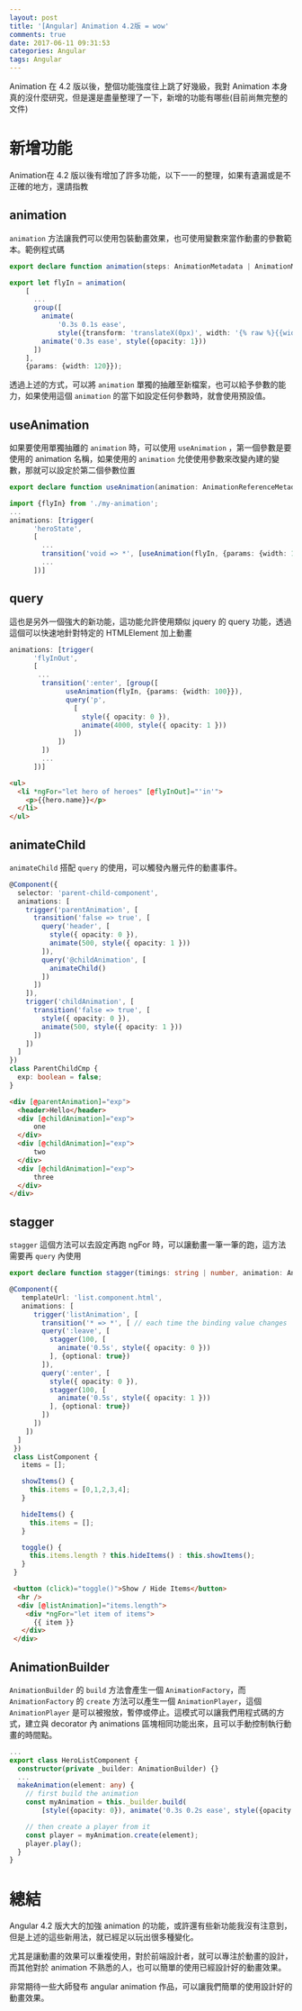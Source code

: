 ```yaml
---
layout: post
title: '[Angular] Animation 4.2版 = wow'
comments: true
date: 2017-06-11 09:31:53
categories: Angular
tags: Angular
---
```


Animation 在  4.2 版以後，整個功能強度往上跳了好幾級，我對 Animation 本身真的沒什麼研究，但是還是盡量整理了一下，新增的功能有哪些(目前尚無完整的文件)

<!-- more -->

# 新增功能

Animation在 4.2 版以後有增加了許多功能，以下一一的整理，如果有遺漏或是不正確的地方，還請指教

## animation

`animation` 方法讓我們可以使用包裝動畫效果，也可使用變數來當作動畫的參數範本。範例程式碼

```typescript
export declare function animation(steps: AnimationMetadata | AnimationMetadata[], options?: AnimationOptions | null): AnimationReferenceMetadata;
```

```typescript
export let flyIn = animation(
    [
      ...
      group([
        animate(
            '0.3s 0.1s ease',
            style({transform: 'translateX(0px)', width: '{% raw %}{{width}}{% endraw %}px'})),
        animate('0.3s ease', style({opacity: 1}))
      ])
    ],
    {params: {width: 120}});
```

透過上述的方式，可以將 `animation` 單獨的抽離至新檔案，也可以給予參數的能力，如果使用這個 `animation` 的當下如設定任何參數時，就會使用預設值。



## useAnimation

如果要使用單獨抽離的 `animation` 時，可以使用 `useAnimation` ，第一個參數是要使用的 animation 名稱，如果使用的 `animation` 允使使用參數來改變內建的變數，那就可以設定於第二個參數位置

```typescript
export declare function useAnimation(animation: AnimationReferenceMetadata, options?: AnimationOptions | null): AnimationAnimateRefMetadata;
```

```typescript
import {flyIn} from './my-animation';
...  
animations: [trigger(
      'heroState',
      [
        ...
        transition('void => *', [useAnimation(flyIn, {params: {width: 100}})]),      
        ...
      ])]
```



## query

這也是另外一個強大的新功能，這功能允許使用類似 jquery 的 query 功能，透過這個可以快速地針對特定的 HTMLElement 加上動畫

```typescript
animations: [trigger(
      'flyInOut',
      [
       ...
        transition(':enter', [group([
              useAnimation(flyIn, {params: {width: 100}}),
              query('p',
                [
                  style({ opacity: 0 }),
                  animate(4000, style({ opacity: 1 }))
                ])
            ])
        ])
        ...
      ])]
```

```html
<ul>
  <li *ngFor="let hero of heroes" [@flyInOut]="'in'">
    <p>{{hero.name}}</p>
  </li>
</ul>

```



## animateChild

`animateChild` 搭配 `query` 的使用，可以觸發內層元件的動畫事件。

```typescript
@Component({
  selector: 'parent-child-component',
  animations: [
    trigger('parentAnimation', [
      transition('false => true', [
        query('header', [
          style({ opacity: 0 }),
          animate(500, style({ opacity: 1 }))
        ]),
        query('@childAnimation', [
          animateChild()
        ])
      ])
    ]),
    trigger('childAnimation', [
      transition('false => true', [
        style({ opacity: 0 }),
        animate(500, style({ opacity: 1 }))
      ])
    ])
  ]
})
class ParentChildCmp {
  exp: boolean = false;
}
```

```html
<div [@parentAnimation]="exp">
  <header>Hello</header>
  <div [@childAnimation]="exp">
      one
  </div>
  <div [@childAnimation]="exp">
      two
  </div>
  <div [@childAnimation]="exp">
      three
  </div>
</div>
```



## stagger

`stagger` 這個方法可以去設定再跑 ngFor 時，可以讓動畫一筆一筆的跑，這方法需要再 `query` 內使用

```typescript
export declare function stagger(timings: string | number, animation: AnimationMetadata | AnimationMetadata[]): AnimationStaggerMetadata;
```

```typescript
@Component({
   templateUrl: 'list.component.html',
   animations: [
      trigger('listAnimation', [
        transition('* => *', [ // each time the binding value changes
        query(':leave', [
          stagger(100, [
            animate('0.5s', style({ opacity: 0 }))
          ], {optional: true})
        ]),
        query(':enter', [
          style({ opacity: 0 }),
          stagger(100, [
            animate('0.5s', style({ opacity: 1 }))
          ], {optional: true})
        ])
      ])
    ])
  ]
 })
 class ListComponent {
   items = [];

   showItems() {
     this.items = [0,1,2,3,4];
   }

   hideItems() {
     this.items = [];
   }

   toggle() {
     this.items.length ? this.hideItems() : this.showItems();
   }
 }
```

```html
 <button (click)="toggle()">Show / Hide Items</button>
  <hr />
  <div [@listAnimation]="items.length">
    <div *ngFor="let item of items">
      {{ item }}
   </div>
 </div>
```



## AnimationBuilder

`AnimationBuilder` 的 `build` 方法會產生一個 `AnimationFactory`，而 `AnimationFactory` 的 `create` 方法可以產生一個 `AnimationPlayer`，這個 `AnimationPlayer` 是可以被撥放，暫停或停止。這模式可以讓我們用程式碼的方式，建立與 decorator 內 animations 區塊相同功能出來，且可以手動控制執行動畫的時間點。

```typescript
...
export class HeroListComponent {
  constructor(private _builder: AnimationBuilder) {}
  ...
  makeAnimation(element: any) {
    // first build the animation
    const myAnimation = this._builder.build(
        [style({opacity: 0}), animate('0.3s 0.2s ease', style({opacity: 1}))]);

    // then create a player from it
    const player = myAnimation.create(element);
    player.play();
  }
}
```



# 總結

Angular 4.2 版大大的加強 animation 的功能，或許還有些新功能我沒有注意到，但是上述的這些新用法，就已經足以玩出很多種變化。

尤其是讓動畫的效果可以重複使用，對於前端設計者，就可以專注於動畫的設計，而其他對於 animation 不熟悉的人，也可以簡單的使用已經設計好的動畫效果。

非常期待一些大師發布 angular animation 作品，可以讓我們簡單的使用設計好的動畫效果。



